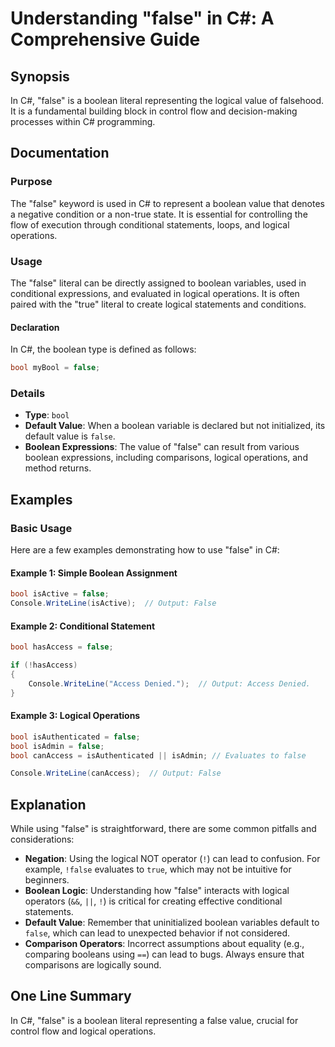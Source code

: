 <!--
Meta Description: # Understanding "false" in C#: A Comprehensive Guide ## Synopsis In C#, "false" is a boolean literal representing the logical value of falsehood. It i...
Meta Keywords: false, boolean, logical, value, bool
-->

# Understanding "false" in C#: A Comprehensive Guide

## Synopsis
In C#, "false" is a boolean literal representing the logical value of falsehood. It is a fundamental building block in control flow and decision-making processes within C# programming.

## Documentation

### Purpose
The "false" keyword is used in C# to represent a boolean value that denotes a negative condition or a non-true state. It is essential for controlling the flow of execution through conditional statements, loops, and logical operations.

### Usage
The "false" literal can be directly assigned to boolean variables, used in conditional expressions, and evaluated in logical operations. It is often paired with the "true" literal to create logical statements and conditions.

#### Declaration
In C#, the boolean type is defined as follows:
```csharp
bool myBool = false;
```

### Details
- **Type**: `bool`
- **Default Value**: When a boolean variable is declared but not initialized, its default value is `false`.
- **Boolean Expressions**: The value of "false" can result from various boolean expressions, including comparisons, logical operations, and method returns.

## Examples

### Basic Usage
Here are a few examples demonstrating how to use "false" in C#:

#### Example 1: Simple Boolean Assignment
```csharp
bool isActive = false;
Console.WriteLine(isActive);  // Output: False
```

#### Example 2: Conditional Statement
```csharp
bool hasAccess = false;

if (!hasAccess)
{
    Console.WriteLine("Access Denied.");  // Output: Access Denied.
}
```

#### Example 3: Logical Operations
```csharp
bool isAuthenticated = false;
bool isAdmin = false;
bool canAccess = isAuthenticated || isAdmin; // Evaluates to false

Console.WriteLine(canAccess);  // Output: False
```

## Explanation
While using "false" is straightforward, there are some common pitfalls and considerations:

- **Negation**: Using the logical NOT operator (`!`) can lead to confusion. For example, `!false` evaluates to `true`, which may not be intuitive for beginners.
- **Boolean Logic**: Understanding how "false" interacts with logical operators (`&&`, `||`, `!`) is critical for creating effective conditional statements.
- **Default Value**: Remember that uninitialized boolean variables default to `false`, which can lead to unexpected behavior if not considered.
- **Comparison Operators**: Incorrect assumptions about equality (e.g., comparing booleans using `==`) can lead to bugs. Always ensure that comparisons are logically sound.

## One Line Summary
In C#, "false" is a boolean literal representing a false value, crucial for control flow and logical operations.